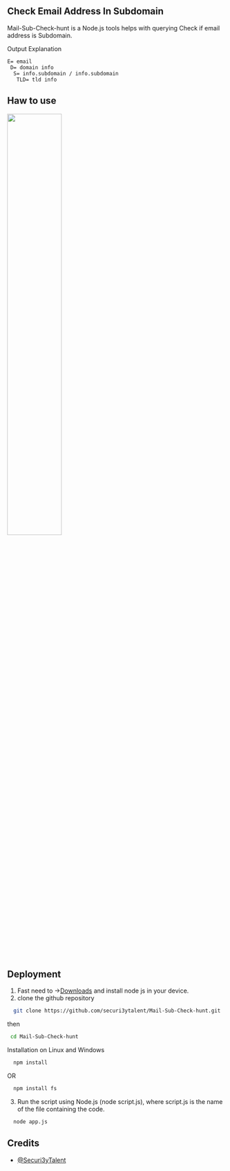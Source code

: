 
##  Check Email Address In Subdomain 

Mail-Sub-Check-hunt is a  Node.js tools helps with querying Check if email address is Subdomain.

Output Explanation
```
E= email
 D= domain info
  S= info.subdomain / info.subdomain
   TLD= tld info
```
## Haw to use
[<img src="https://github.com/devmehedi101/acunetix-13-kali-linux/blob/main/devmehedi101.gif" width="50%">](https://youtu.be/xSxsvUaO4Mk "Now in Android: 55")

## Deployment
1. Fast need to →[Downloads](https://nodejs.org/en) and install node js in your device.
2. clone the github repository
```bash
  git clone https://github.com/securi3ytalent/Mail-Sub-Check-hunt.git
```
then
 ```bash
  cd Mail-Sub-Check-hunt
```
Installation on Linux and Windows
```bash
  npm install
```
OR
```bash
  npm install fs
```
3. Run the script using Node.js (node script.js), where script.js is the name of the file containing the code.
```bash
  node app.js
```
## Credits

- [@Securi3yTalent](https://twitter.com/Securi3yTalent)
